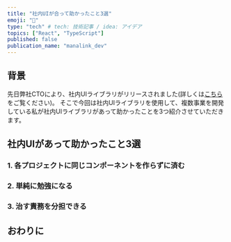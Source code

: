 ```yaml
---
title: "社内UIが合って助かったこと3選"
emoji: "🧞‍"
type: "tech" # tech: 技術記事 / idea: アイデア
topics: ["React", "TypeScript"]
published: false
publication_name: "manalink_dev"
---
```


## 背景
先日弊社CTOにより、社内UIライブラリがリリースされました(詳しくは[こちら](https://zenn.dev/manalink_dev/articles/howto-build-react-ui-private-package-2024)をご覧ください)。
そこで今回は社内UIライブラリを使用して、複数事業を開発している私が社内UIライブラリがあって助かったことを3つ紹介させていただきます。

## 社内UIがあって助かったこと3選
### 1. 各プロジェクトに同じコンポーネントを作らずに済む

### 2. 単純に勉強になる

### 3. 治す責務を分担できる

## おわりに


